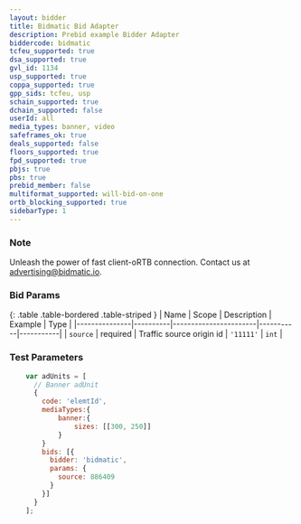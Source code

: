 ```yaml
---
layout: bidder
title: Bidmatic Bid Adapter
description: Prebid example Bidder Adapter
biddercode: bidmatic
tcfeu_supported: true
dsa_supported: true
gvl_id: 1134
usp_supported: true
coppa_supported: true
gpp_sids: tcfeu, usp
schain_supported: true
dchain_supported: false
userId: all
media_types: banner, video
safeframes_ok: true
deals_supported: false
floors_supported: true
fpd_supported: true
pbjs: true
pbs: true
prebid_member: false
multiformat_supported: will-bid-on-one
ortb_blocking_supported: true
sidebarType: 1
---
```


### Note

Unleash the power of fast client-oRTB connection.
Contact us at [advertising@bidmatic.io](mailto:advertising@bidmatic.io).

### Bid Params

{: .table .table-bordered .table-striped }
| Name          | Scope    | Description           | Example   | Type      |
|---------------|----------|-----------------------|-----------|-----------|
| `source`      | required | Traffic source origin id      | `'11111'`    | `int` |

### Test Parameters

``` javascript
    var adUnits = [
      // Banner adUnit
      {
        code: 'elemtId',
        mediaTypes:{
            banner:{
                sizes: [[300, 250]]
            }
        }
        bids: [{
          bidder: 'bidmatic',
          params: {
            source: 886409
          }
        }]
      }
    ];
```
